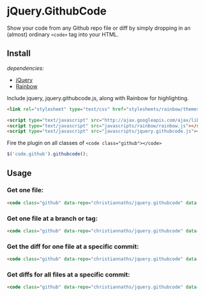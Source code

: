 # jQuery.GithubCode

Show your code from any Github repo file or diff by simply dropping in an (almost) ordinary `<code>` tag into your HTML.

## Install

*dependencies:*

+ [jQuery](http://jquery.com)
+ [Rainbow](https://github.com/ccampbell/rainbow)

Include jquery, jquery.githubcode.js, along with Rainbow for highlighting.

```html
<link rel="stylesheet" type="text/css" href="stylesheets/rainbow/themes/twilight.css" />

<script type="text/javascript" src="http://ajax.googleapis.com/ajax/libs/jquery/1.7.2/jquery.min.js"></script>
<script type="text/javascript" src="javascripts/rainbow/rainbow.js"></script>
<script type="text/javascript" src="javascripts/jquery.githubcode.js"></script>
```

Fire the plugin on all classes of `<code class="github"></code>`

```javascript
$('code.github').githubcode();
```

## Usage

### Get one file:

```html
<code class="github" data-repo="christiannaths/jquery.githubcode" data-path="jquery.githubcode.js"></code>
```

### Get one file at a branch or tag:

```html
<code class="github" data-repo="christiannaths/jquery.githubcode" data-path="jquery.githubcode.js" data-ref="master"></code>
```

### Get the diff for one file at a specific commit:

```html
<code class="github" data-repo="christiannaths/jquery.githubcode" data-path="jquery.githubcode.js" data-ref="75176542c1ec7a26df39c5bc7c1ba306b842dedc"></code>
```

### Get diffs for all files at a specific commit:

```html
<code class="github" data-repo="christiannaths/jquery.githubcode" data-ref="75176542c1ec7a26df39c5bc7c1ba306b842dedc"></code>
```
